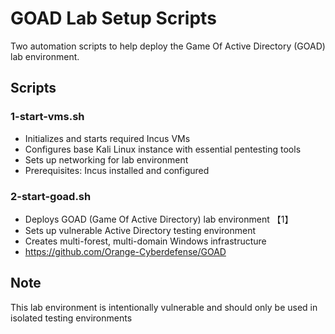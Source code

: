 # GOAD Lab Setup Scripts

Two automation scripts to help deploy the Game Of Active Directory (GOAD) lab environment.

## Scripts

### 1-start-vms.sh
- Initializes and starts required Incus VMs
- Configures base Kali Linux instance with essential pentesting tools
- Sets up networking for lab environment
- Prerequisites: Incus installed and configured

### 2-start-goad.sh
- Deploys GOAD (Game Of Active Directory) lab environment 【1】
- Sets up vulnerable Active Directory testing environment
- Creates multi-forest, multi-domain Windows infrastructure
- https://github.com/Orange-Cyberdefense/GOAD

## Note
This lab environment is intentionally vulnerable and should only be used in isolated testing environments
